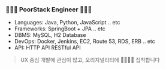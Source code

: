 ### 🧑🏻‍💻 PoorStack Engineer 🧑🏻‍💻
* Languages: Java, Python, JavaScript .. etc
* Frameworks: SpringBoot + JPA .. etc
* DBMS: MySQL, H2 Database
* DevOps: Docker, Jenkins, EC2, Route 53, RDS, ERB .. etc
* API: HTTP API RESTful API

> UX 중심 개발에 관심이 많고, 오리지널리티에 👸🏻👸🏽 집착합니다
